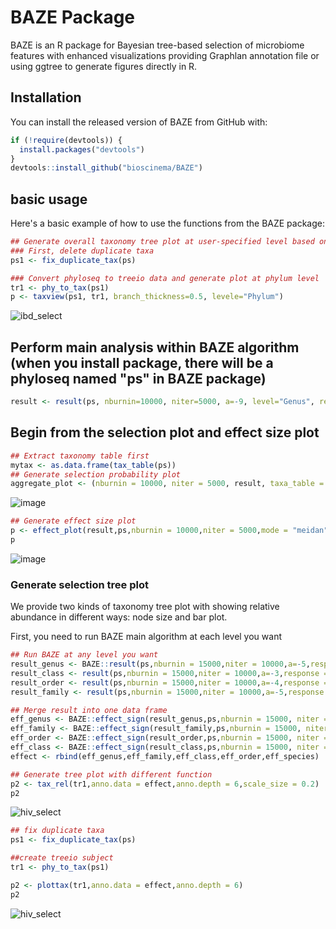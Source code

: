 # BAZE Package

BAZE is an R package for Bayesian tree-based selection of microbiome features with enhanced visualizations providing Graphlan annotation file or using ggtree to generate figures directly in R.

## Installation

You can install the released version of BAZE from GitHub with:

```r
if (!require(devtools)) {
  install.packages("devtools")
}
devtools::install_github("bioscinema/BAZE")
```

## basic usage

Here's a basic example of how to use the functions from the BAZE package:

```r
## Generate overall taxonomy tree plot at user-specified level based on ggtree package
### First, delete duplicate taxa
ps1 <- fix_duplicate_tax(ps)

### Convert phyloseq to treeio data and generate plot at phylum level
tr1 <- phy_to_tax(ps1)
p <- taxview(ps1, tr1, branch_thickness=0.5, levele="Phylum")
```

![ibd_select](https://github.com/bioscinema/BAZE/assets/90227639/9b225374-df76-466a-8d64-73af1cf900f6)


## Perform main analysis within BAZE algorithm (when you install package, there will be a phyloseq named "ps" in BAZE package)
```r
result <- result(ps, nburnin=10000, niter=5000, a=-9, level="Genus", response="bmi")
```

## Begin from the selection plot and effect size plot
```r
## Extract taxonomy table first
mytax <- as.data.frame(tax_table(ps))
## Generate selection probability plot
aggregate_plot <- (nburnin = 10000, niter = 5000, result, taxa_table = mytax, level="Genus")
```

![image](https://github.com/bioscinema/BAZE/assets/90227639/4284d743-5db9-48ee-9d83-f01ea087f105)

```r
## Generate effect size plot
p <- effect_plot(result,ps,nburnin = 10000,niter = 5000,mode = "meidan", level = "Genus")
p
```
![image](https://github.com/bioscinema/BAZE/assets/90227639/8862813d-2589-486a-b5ae-b3a824590013)


### Generate selection tree plot
We provide two kinds of taxonomy tree plot with showing relative abundance in different ways: node size and bar plot.

First, you need to run BAZE main algorithm at each level you want

```r
## Run BAZE at any level you want
result_genus <- BAZE::result(ps,nburnin = 15000,niter = 10000,a=-5,response = "metabolic_disease_score",level = "Genus")
result_class <- result(ps,nburnin = 15000,niter = 10000,a=-3,response = "metabolic_disease_score",level = "Class")
result_order <- result(ps,nburnin = 15000,niter = 10000,a=-4,response = "metabolic_disease_score",level = "Order")
result_family <- result(ps,nburnin = 15000,niter = 10000,a=-5,response = "metabolic_disease_score",level = "Family")

## Merge result into one data frame
eff_genus <- BAZE::effect_sign(result_genus,ps,nburnin = 15000, niter = 10000, level = "Genus")
eff_family <- BAZE::effect_sign(result_family,ps,nburnin = 15000, niter = 10000, level = "Family")
eff_order <- BAZE::effect_sign(result_order,ps,nburnin = 15000, niter = 10000, level = "Order")
eff_class <- BAZE::effect_sign(result_class,ps,nburnin = 15000, niter = 10000, level = "Class")
effect <- rbind(eff_genus,eff_family,eff_class,eff_order,eff_species)

## Generate tree plot with different function
p2 <- tax_rel(tr1,anno.data = effect,anno.depth = 6,scale_size = 0.2)
p2
```

![hiv_select](https://github.com/bioscinema/BAZE/assets/90227639/cc52c178-d7d2-4a18-a798-aa892f7343b1)

```r
## fix duplicate taxa
ps1 <- fix_duplicate_tax(ps)

##create treeio subject
tr1 <- phy_to_tax(ps1)

p2 <- plottax(tr1,anno.data = effect,anno.depth = 6)
p2
```
![hiv_select](https://github.com/bioscinema/BAZE/assets/90227639/5e4a514e-4ee7-4b7b-b7a7-890962ea5a9e)





